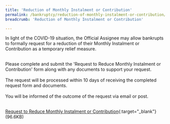 ```yaml
---
title: 'Reduction of Monthly Instalment or Contribution'
permalink: /bankruptcy/reduction-of-monthly-instalment-or-contribution/
breadcrumb: 'Reduction of Monthly Instalment or Contribution'

---
```






In light of the COVID-19 situation, the Official Assignee may allow bankrupts to formally request for a reduction of their Monthly Instalment or Contribution as a temporary relief measure.<br><br>

Please complete and submit the 'Request to Reduce Monthly Instalment or Contribution' form along with any documents to support your request.<br><br>
The request will be processed within 10 days of receiving the completed request form and documents.<br><br>
You will be informed of the outcome of the request via email or post.  <br><br>

[Request to Reduce Monthly Instalment or Contribution](/files/reductionofmiormcform.pdf/){:target="_blank"} (96.6KB)

